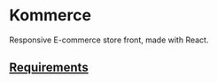 # Kommerce

Responsive E-commerce store front, made with React.

## [Requirements](./requirements.md)
